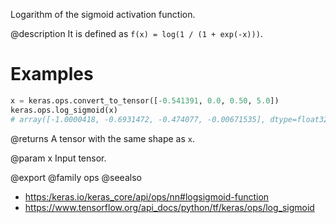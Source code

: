Logarithm of the sigmoid activation function.

@description
It is defined as `f(x) = log(1 / (1 + exp(-x)))`.

# Examples
```python
x = keras.ops.convert_to_tensor([-0.541391, 0.0, 0.50, 5.0])
keras.ops.log_sigmoid(x)
# array([-1.0000418, -0.6931472, -0.474077, -0.00671535], dtype=float32)
```

@returns
A tensor with the same shape as `x`.

@param x
Input tensor.

@export
@family ops
@seealso
+ <https:/keras.io/keras_core/api/ops/nn#logsigmoid-function>
+ <https://www.tensorflow.org/api_docs/python/tf/keras/ops/log_sigmoid>
